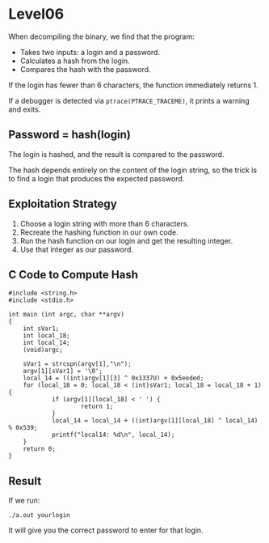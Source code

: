 # Level06

When decompiling the binary, we find that the program:
- Takes two inputs: a login and a password.
- Calculates a hash from the login.
- Compares the hash with the password.

If the login has fewer than 6 characters, the function immediately returns 1.

If a debugger is detected via `ptrace(PTRACE_TRACEME)`, it prints a warning and exits.

## Password = hash(login)
The login is hashed, and the result is compared to the password.

The hash depends entirely on the content of the login string, so the trick is to find a login that produces the expected password.

## Exploitation Strategy
1. Choose a login string with more than 6 characters.
2. Recreate the hashing function in our own code.
3. Run the hash function on our login and get the resulting integer.
4. Use that integer as our password.

## C Code to Compute Hash
```
#include <string.h>
#include <stdio.h>

int main (int argc, char **argv)
{
	int sVar1;
	int local_18;
	int local_14;
	(void)argc;

	sVar1 = strcspn(argv[1],"\n");
	argv[1][sVar1] = '\0';
	local_14 = ((int)argv[1][3] ^ 0x1337U) + 0x5eeded;
	for (local_18 = 0; local_18 < (int)sVar1; local_18 = local_18 + 1) {
			if (argv[1][local_18] < ' ') {
					return 1;
			}
			local_14 = local_14 + ((int)argv[1][local_18] ^ local_14) % 0x539;
			printf("local14: %d\n", local_14);
	}
	return 0;
}
```

## Result
If we run:
```
./a.out yourlogin
```

It will give you the correct password to enter for that login.